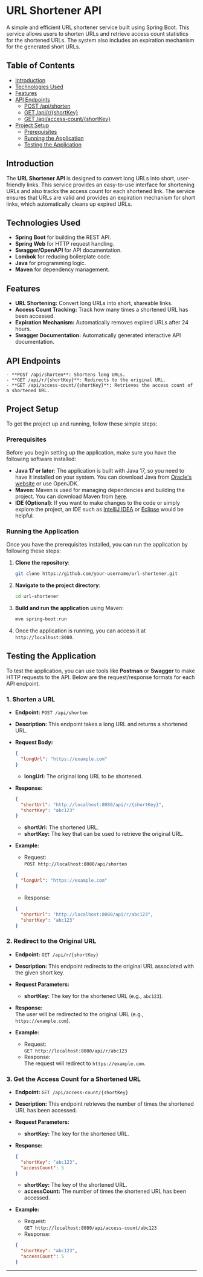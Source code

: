 # URL Shortener API

A simple and efficient URL shortener service built using Spring Boot. This service allows users to shorten URLs and retrieve access count statistics for the shortened URLs. The system also includes an expiration mechanism for the generated short URLs.

## Table of Contents

- [Introduction](#introduction)
- [Technologies Used](#technologies-used)
- [Features](#features)
- [API Endpoints](#api-endpoints)
  - [POST /api/shorten](#post-apishorten)
  - [GET /api/r/{shortKey}](#get-apirshortkey)
  - [GET /api/access-count/{shortKey}](#get-apiaccess-countshortkey)
- [Project Setup](#project-setup)
  - [Prerequisites](#prerequisites)
  - [Running the Application](#running-the-application)
  - [Testing the Application](#testing-the-application)

## Introduction

The **URL Shortener API** is designed to convert long URLs into short, user-friendly links. This service provides an easy-to-use interface for shortening URLs and also tracks the access count for each shortened link. The service ensures that URLs are valid and provides an expiration mechanism for short links, which automatically cleans up expired URLs.

## Technologies Used

- **Spring Boot** for building the REST API.
- **Spring Web** for HTTP request handling.
- **Swagger/OpenAPI** for API documentation.
- **Lombok** for reducing boilerplate code.
- **Java** for programming logic.
- **Maven** for dependency management.

## Features

- **URL Shortening:** Convert long URLs into short, shareable links.
- **Access Count Tracking:** Track how many times a shortened URL has been accessed.
- **Expiration Mechanism:** Automatically removes expired URLs after 24 hours.
- **Swagger Documentation:** Automatically generated interactive API documentation.

## API Endpoints
    - **POST /api/shorten**: Shortens long URLs.
    - **GET /api/r/{shortKey}**: Redirects to the original URL.
    - **GET /api/access-count/{shortKey}**: Retrieves the access count of a shortened URL.

## Project Setup

To get the project up and running, follow these simple steps:

### Prerequisites

Before you begin setting up the application, make sure you have the following software installed:

- **Java 17 or later**: The application is built with Java 17, so you need to have it installed on your system. You can download Java from [Oracle's website](https://www.oracle.com/java/technologies/javase-jdk17-downloads.html) or use OpenJDK.
- **Maven**: Maven is used for managing dependencies and building the project. You can download Maven from [here](https://maven.apache.org/download.cgi).
- **IDE (Optional)**: If you want to make changes to the code or simply explore the project, an IDE such as [IntelliJ IDEA](https://www.jetbrains.com/idea/) or [Eclipse](https://www.eclipse.org/downloads/) would be helpful.

### Running the Application

Once you have the prerequisites installed, you can run the application by following these steps:

1. **Clone the repository**:
    ```bash
    git clone https://github.com/your-username/url-shortener.git
    ```
2. **Navigate to the project directory**:
    ```bash
    cd url-shortener
    ```
3. **Build and run the application** using Maven:
    ```bash
    mvn spring-boot:run
    ```

4. Once the application is running, you can access it at `http://localhost:8080`.

## Testing the Application

To test the application, you can use tools like **Postman** or **Swagger** to make HTTP requests to the API. Below are the request/response formats for each API endpoint.

### 1. **Shorten a URL**

- **Endpoint:** `POST /api/shorten`
- **Description:** This endpoint takes a long URL and returns a shortened URL.
- **Request Body:**
    ```json
    {
      "longUrl": "https://example.com"
    }
    ```
    - **longUrl:** The original long URL to be shortened.

- **Response:**
    ```json
    {
      "shortUrl": "http://localhost:8080/api/r/{shortKey}",
      "shortKey": "abc123"
    }
    ```
    - **shortUrl:** The shortened URL.
    - **shortKey:** The key that can be used to retrieve the original URL.

- **Example:**
    - Request:  
    `POST http://localhost:8080/api/shorten`
    ```json
    {
      "longUrl": "https://example.com"
    }
    ```
    - Response:
    ```json
    {
      "shortUrl": "http://localhost:8080/api/r/abc123",
      "shortKey": "abc123"
    }
    ```

### 2. **Redirect to the Original URL**

- **Endpoint:** `GET /api/r/{shortKey}`
- **Description:** This endpoint redirects to the original URL associated with the given short key.
- **Request Parameters:**
    - **shortKey:** The key for the shortened URL (e.g., `abc123`).

- **Response:**  
  The user will be redirected to the original URL (e.g., `https://example.com`).

- **Example:**
    - Request:  
    `GET http://localhost:8080/api/r/abc123`
    - Response:  
    The request will redirect to `https://example.com`.

### 3. **Get the Access Count for a Shortened URL**

- **Endpoint:** `GET /api/access-count/{shortKey}`
- **Description:** This endpoint retrieves the number of times the shortened URL has been accessed.
- **Request Parameters:**
    - **shortKey:** The key for the shortened URL.

- **Response:**
    ```json
    {
      "shortKey": "abc123",
      "accessCount": 5
    }
    ```
    - **shortKey:** The key of the shortened URL.
    - **accessCount:** The number of times the shortened URL has been accessed.

- **Example:**
    - Request:  
    `GET http://localhost:8080/api/access-count/abc123`
    - Response:
    ```json
    {
      "shortKey": "abc123",
      "accessCount": 5
    }
    ```

---

